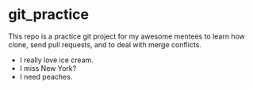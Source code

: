 # git_practice

This repo is a practice git project for my awesome mentees to learn how clone, send pull requests, and to deal with merge conflicts.

- I really love ice cream.
- I miss New York?
- I need peaches.



